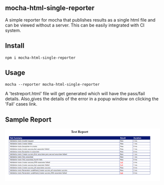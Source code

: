 ## mocha-html-single-reporter
A simple reporter for mocha that publishes results as a single html file and can be viewed without a server.
This can be easily integrated with CI system.

## Install
```
npm i mocha-html-single-reporter
```

## Usage
```
mocha --reporter mocha-html-single-reporter
```
A 'testreport.html' file will get generated which will have the pass/fail details.
Also,gives the details of the error in a popup window on clicking the 'Fail' cases link.

## Sample Report
![Sample Report](images/sample_report.png)

